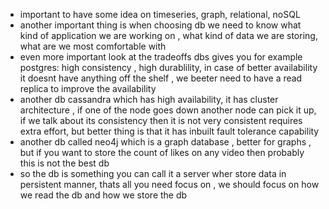 - important to have some idea on timeseries, graph, relational, noSQL
- another important thing is when choosing db we need to know what kind of application we are working on , what kind of data we are storing, what are we most comfortable with
- even more important look at the tradeoffs dbs gives you for example postgres: high consistency , high durablility, in case of better availability it doesnt have anything off the shelf , we beeter need to have a read replica to improve the availability
- another db cassandra which has high availability, it has cluster architecture , if one of the node goes down another node can pick it up, if we talk about its consistency then it is not very consistent requires extra effort, but better thing is that it has inbuilt fault tolerance capability
- another db called neo4j which is a graph database , better for graphs , but if you want to store the count of likes on any video then probably this is not the best db
- so the db is something you can call it a server wher store data in persistent manner, thats all you need focus on , we should focus on how we read the db and how we store the db
